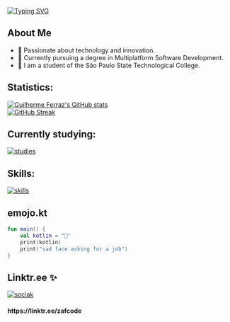 [![Typing SVG](https://readme-typing-svg.demolab.com?font=Noto+Sans&weight=800&size=51&duration=3500&pause=200&color=E7415D&vCenter=true&repeat=false&random=false&width=700&lines=Full+Stack+&+UX+Designer)](https://git.io/typing-svg)
## About Me

- 🚀 Passionate about technology and innovation.
- 📕 Currently pursuing a degree in Multiplatform Software Development.
- 🏫 I am a student of the São Paulo State Technological College.

## Statistics:

[![Guilherme Ferraz's GitHub stats](https://github-readme-stats-sigma-five.vercel.app/api?username=gui-zaf&count_private=true&hide=contribs&hide_title=true&layout=compact&show_icons=true&theme=dark&icon_color=58a6ff&hide_border=true&border_radius=16)](https://github.com/anuraghazra/github-readme-stats) <br>
[![GitHub Streak](https://streak-stats.demolab.com?user=gui-zaf&theme=dark&hide_border=true&exclude_days=Sun%2CSat)](https://git.io/streak-stats)

## Currently studying:

[![studies](https://skillicons.dev/icons?i=js,nodejs,kotlin,swift,git)](https://skillicons.dev)

## Skills:

[![skills](https://skillicons.dev/icons?i=html,css,js,kotlin,java,c,python,github,git,postman,docker,ps&perline=4)](https://skillicons.dev)

## emojo.kt

```kotlin
fun main() {
    val kotlin = "🥺"
    print(kotlin)
    print("sad face asking for a job")
}
```
## Linktr.ee ✨
[![sociak](https://skillicons.dev/icons?i=linkedin,github,instagram)](https://skillicons.dev)
<h4>
    https://linktr.ee/zafcode
</h4>
